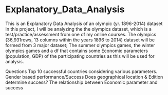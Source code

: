 # Explanatory_Data_Analysis
This is an Explanatory Data Analysis of an olympic (yr. 1896-2014) dataset 
In this project, I will be analyzing the the olympics dataset, which is a test/practice/assessment from one of my online courses. The olympics (36,931rows, 13 columns within the years 1896 to 2014) dataset will be formed from 3 major dataset; The summer olympics games, the winter olympics games and a df that contains some Economic parameters (population, GDP) of the participating countries as this will be used for analysis.

Questions
Top 10 successful countries considering various parameters.
Gender based performance/Success
Does geographical location & Edition determine success?
The relationship between Economic parameter and success
